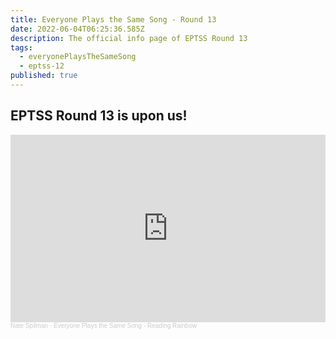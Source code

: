 ```yaml
---
title: Everyone Plays the Same Song - Round 13
date: 2022-06-04T06:25:36.585Z
description: The official info page of EPTSS Round 13
tags:
  - everyonePlaysTheSameSong
  - eptss-12
published: true
---
```

## EPTSS Round 13 is upon us!

<iframe width="100%" height="300" scrolling="no" frameborder="no" allow="autoplay" src="https://w.soundcloud.com/player/?url=https%3A//api.soundcloud.com/playlists/1446937984&color=%23ff5500&auto_play=false&hide_related=false&show_comments=true&show_user=true&show_reposts=false&show_teaser=true&visual=true"></iframe><div style="font-size: 10px; color: #cccccc;line-break: anywhere;word-break: normal;overflow: hidden;white-space: nowrap;text-overflow: ellipsis; font-family: Interstate,Lucida Grande,Lucida Sans Unicode,Lucida Sans,Garuda,Verdana,Tahoma,sans-serif;font-weight: 100;"><a href="https://soundcloud.com/nate-spilman" title="Nate Spilman" target="_blank" style="color: #cccccc; text-decoration: none;">Nate Spilman</a> · <a href="https://soundcloud.com/nate-spilman/sets/everyone-plays-the-134546889" title="Everyone Plays the Same Song - Reading Rainbow" target="_blank" style="color: #cccccc; text-decoration: none;">Everyone Plays the Same Song - Reading Rainbow</a></div>